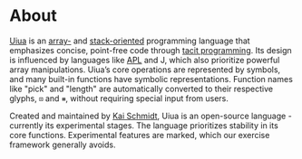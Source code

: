 # About

[Uiua][uiua homepage] is an [array-][array-oriented programming] and [stack-oriented][stack-oriented programming] programming language that emphasizes concise, point-free code through [tacit programming][tacit programming].
Its design is influenced by languages like [APL][apl-wiki] and J, which also prioritize powerful array manipulations.
Uiua’s core operations are represented by symbols, and many built-in functions have symbolic representations.
Function names like "pick" and "length" are automatically converted to their respective glyphs, `⊡` and `⧻`, without requiring special input from users.

Created and maintained by [Kai Schmidt][kai schmidt github], Uiua is an open-source language - currently its experimental stages.
The language prioritizes stability in its core functions.
Experimental features are marked, which our exercise framework generally avoids.

[uiua homepage]: https://www.uiua.org
[array-oriented programming]: https://en.wikipedia.org/wiki/Array_programming
[stack-oriented programming]: https://en.wikipedia.org/wiki/Stack-oriented_programming
[tacit programming]: https://en.wikipedia.org/wiki/Tacit_programming
[apl-wiki]: https://en.wikipedia.org/wiki/APL_(programming_language)
[kai schmidt github]: https://github.com/kaikalii
